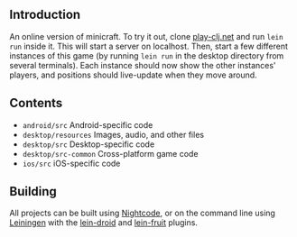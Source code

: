## Introduction

An online version of minicraft. To try it out, clone [play-clj.net](https://github.com/oakes/play-clj.net) and run `lein run` inside it. This will start a server on localhost. Then, start a few different instances of this game (by running `lein run` in the desktop directory from several terminals). Each instance should now show the other instances' players, and positions should live-update when they move around.

## Contents

* `android/src` Android-specific code
* `desktop/resources` Images, audio, and other files
* `desktop/src` Desktop-specific code
* `desktop/src-common` Cross-platform game code
* `ios/src` iOS-specific code

## Building

All projects can be built using [Nightcode](https://sekao.net/nightcode/), or on the command line using [Leiningen](https://github.com/technomancy/leiningen) with the [lein-droid](https://github.com/clojure-android/lein-droid) and [lein-fruit](https://github.com/oakes/lein-fruit) plugins.
